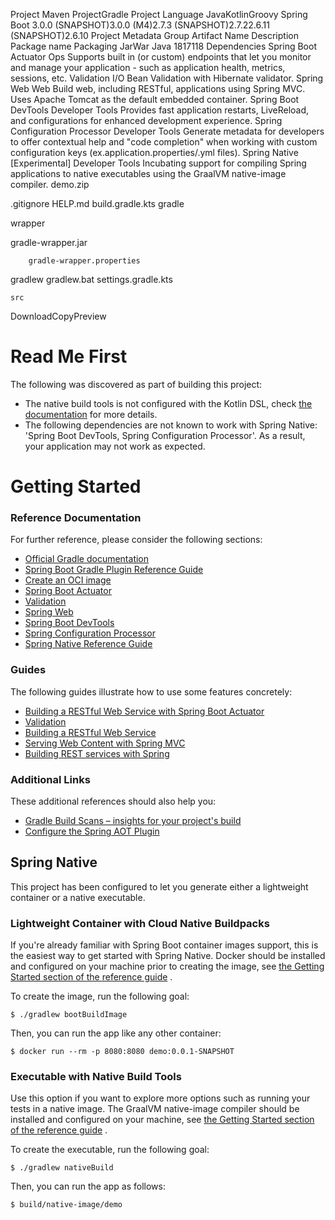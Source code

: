 Project
Maven ProjectGradle Project
Language
JavaKotlinGroovy
Spring Boot
3.0.0 (SNAPSHOT)3.0.0 (M4)2.7.3 (SNAPSHOT)2.7.22.6.11 (SNAPSHOT)2.6.10
Project Metadata
Group
Artifact
Name
Description
Package name
Packaging
JarWar
Java
1817118
Dependencies
Spring Boot Actuator Ops
Supports built in (or custom) endpoints that let you monitor and manage your application - such as
application health, metrics, sessions, etc.
Validation I/O
Bean Validation with Hibernate validator.
Spring Web Web
Build web, including RESTful, applications using Spring MVC. Uses Apache Tomcat as the default
embedded container.
Spring Boot DevTools Developer Tools
Provides fast application restarts, LiveReload, and configurations for enhanced development
experience.
Spring Configuration Processor Developer Tools
Generate metadata for developers to offer contextual help and "code completion" when working with
custom configuration keys (ex.application.properties/.yml files).
Spring Native [Experimental] Developer Tools
Incubating support for compiling Spring applications to native executables using the GraalVM
native-image compiler.
demo.zip

.gitignore
HELP.md
build.gradle.kts
gradle

wrapper

gradle-wrapper.jar

        gradle-wrapper.properties

gradlew
gradlew.bat
settings.gradle.kts

    src

DownloadCopyPreview

# Read Me First

The following was discovered as part of building this project:

* The native build tools is not configured with the Kotlin DSL,
  check [the documentation](https://docs.spring.io/spring-native/docs/0.12.1/reference/htmlsingle/#_add_the_native_build_tools_plugin)
  for more details.
* The following dependencies are not known to work with Spring Native: 'Spring Boot DevTools, Spring
  Configuration Processor'. As a result, your application may not work as expected.

# Getting Started

### Reference Documentation

For further reference, please consider the following sections:

* [Official Gradle documentation](https://docs.gradle.org)
* [Spring Boot Gradle Plugin Reference Guide](https://docs.spring.io/spring-boot/docs/2.7.2/gradle-plugin/reference/html/)
* [Create an OCI image](https://docs.spring.io/spring-boot/docs/2.7.2/gradle-plugin/reference/html/#build-image)
* [Spring Boot Actuator](https://docs.spring.io/spring-boot/docs/2.7.2/reference/htmlsingle/#actuator)
* [Validation](https://docs.spring.io/spring-boot/docs/2.7.2/reference/htmlsingle/#io.validation)
* [Spring Web](https://docs.spring.io/spring-boot/docs/2.7.2/reference/htmlsingle/#web)
* [Spring Boot DevTools](https://docs.spring.io/spring-boot/docs/2.7.2/reference/htmlsingle/#using.devtools)
* [Spring Configuration Processor](https://docs.spring.io/spring-boot/docs/2.7.2/reference/htmlsingle/#appendix.configuration-metadata.annotation-processor)
* [Spring Native Reference Guide](https://docs.spring.io/spring-native/docs/current/reference/htmlsingle/)

### Guides

The following guides illustrate how to use some features concretely:

* [Building a RESTful Web Service with Spring Boot Actuator](https://spring.io/guides/gs/actuator-service/)
* [Validation](https://spring.io/guides/gs/validating-form-input/)
* [Building a RESTful Web Service](https://spring.io/guides/gs/rest-service/)
* [Serving Web Content with Spring MVC](https://spring.io/guides/gs/serving-web-content/)
* [Building REST services with Spring](https://spring.io/guides/tutorials/rest/)

### Additional Links

These additional references should also help you:

* [Gradle Build Scans – insights for your project's build](https://scans.gradle.com#gradle)
* [Configure the Spring AOT Plugin](https://docs.spring.io/spring-native/docs/0.12.1/reference/htmlsingle/#spring-aot-gradle)

## Spring Native

This project has been configured to let you generate either a lightweight container or a native
executable.

### Lightweight Container with Cloud Native Buildpacks

If you're already familiar with Spring Boot container images support, this is the easiest way to get
started with Spring Native.
Docker should be installed and configured on your machine prior to creating the image,
see [the Getting Started section of the reference guide](https://docs.spring.io/spring-native/docs/0.12.1/reference/htmlsingle/#getting-started-buildpacks)
.

To create the image, run the following goal:

```
$ ./gradlew bootBuildImage
```

Then, you can run the app like any other container:

```
$ docker run --rm -p 8080:8080 demo:0.0.1-SNAPSHOT
```

### Executable with Native Build Tools

Use this option if you want to explore more options such as running your tests in a native image.
The GraalVM native-image compiler should be installed and configured on your machine,
see [the Getting Started section of the reference guide](https://docs.spring.io/spring-native/docs/0.12.1/reference/htmlsingle/#getting-started-native-build-tools)
.

To create the executable, run the following goal:

```
$ ./gradlew nativeBuild
```

Then, you can run the app as follows:

```
$ build/native-image/demo
```
